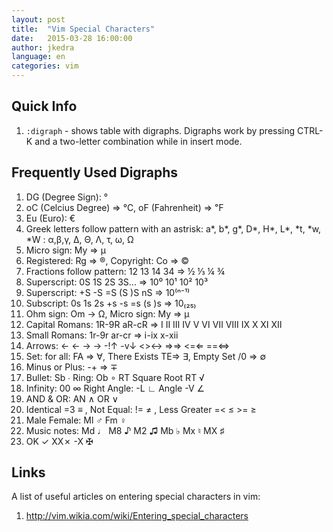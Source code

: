 ```yaml
---
layout: post
title:  "Vim Special Characters"
date:   2015-03-28 16:00:00
author: jkedra
language: en
categories: vim
---
```


## Quick Info

1. `:digraph` - shows table with digraphs.
    Digraphs work by pressing CTRL-K and a two-letter
    combination while in insert mode.

## Frequently Used Digraphs

1. DG (Degree Sign): °
2. oC (Celcius Degree) ⇒ ℃, oF (Fahrenheit) ⇒ ℉
3. Eu (Euro): €
4. Greek letters follow pattern with an astrisk:
   a\*, b\*, g\*, D\*, H\*, L\*, \*t, \*w, \*W : α,β,γ, Δ, Θ, Λ, τ, ω, Ω
5. Micro sign: My ⇒ µ
6. Registered: Rg ⇒ ®, Copyright: Co ⇒ ©
7. Fractions follow pattern: 12 13 14 34 ⇒ ½ ⅓ ¼ ¾
8. Superscript: 0S 1S 2S 3S... ⇒ 10⁰ 10¹ 10² 10³
9. Superscript: +S -S =S (S )S nS ⇒ 10⁽ⁿ⁻¹⁾
10. Subscript: 0s 1s 2s +s -s =s (s )s ⇒ 10₍₂₅₎
11. Ohm sign: Om -> Ω, Micro sign: My ⇒ µ
12. Capital Romans: 1R-9R aR-cR ⇒ Ⅰ Ⅱ Ⅲ Ⅳ  Ⅴ Ⅵ  Ⅶ  Ⅷ  Ⅸ  Ⅹ Ⅺ Ⅻ 
13. Small Romans: 1r-9r ar-cr ⇒ ⅰ-ⅸ ⅹ-ⅻ
14. Arrows: <- ← -> →  -!↑ -v↓ <>↔ =>⇒ <=⇐  ==⇔
15. Set: for all: FA ⇒ ∀, There Exists TE⇒ ∃, Empty Set /0 ⇒ ∅
16. Minus or Plus: -+ ⇒ ∓
17. Bullet: Sb ∙ Ring: Ob ∘ RT Square Root RT √
18. Infinity: 00 ∞ Right Angle: -L ∟ Angle -V ∠
19. AND & OR: AN ∧ OR ∨
20. Identical =3 ≡ , Not Equal: != ≠ , Less Greater =< ≤ >= ≥
21. Male Female: Ml ♂  Fm ♀
22. Music notes: Md ♩ M8 ♪ M2 ♫  Mb ♭ Mx ♮ MX ♯
23. OK ✓ XX✗ -X ✠


## Links

A list of useful articles on entering special characters in vim:

1. http://vim.wikia.com/wiki/Entering_special_characters

